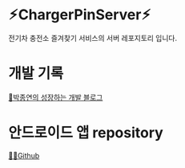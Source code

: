 # ⚡︎ChargerPinServer⚡︎
전기차 충전소 즐겨찾기 서비스의 서버 레포지토리 입니다.

# 개발 기록
[📝박종연의 성장하는 개발 블로그](https://parkstate.tistory.com/tag/%EC%82%AC%EC%9D%B4%EB%93%9C%20%ED%94%84%EB%A1%9C%EC%A0%9D%ED%8A%B8)

# 안드로이드 앱 repository
[👨‍💻Github]()
